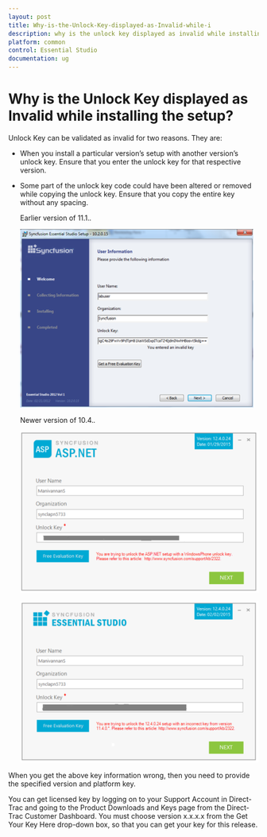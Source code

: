 ```yaml
---
layout: post
title: Why-is-the-Unlock-Key-displayed-as-Invalid-while-i
description: why is the unlock key displayed as invalid while installing the setup?
platform: common
control: Essential Studio
documentation: ug
---
```


# Why is the Unlock Key displayed as Invalid while installing the setup?

Unlock Key can be validated as invalid for two reasons. They are:

* When you install a particular version’s setup with another version’s unlock key. Ensure that you enter the unlock key for that respective version.
* Some part of the unlock key code could have been altered or removed while copying the unlock key. Ensure that you copy the entire key without any spacing. 

   Earlier version of 11.1.*.*

  ![](Why-is-the-Unlock-Key-displayed-as-Invalid-while-i_images/Why-is-the-Unlock-Key-displayed-as-Invalid-while-i_img1.png)

   Newer version of 10.4.*.*

  ![](Why-is-the-Unlock-Key-displayed-as-Invalid-while-i_images/Why-is-the-Unlock-Key-displayed-as-Invalid-while-i_img2.png)

  ![](Why-is-the-Unlock-Key-displayed-as-Invalid-while-i_images/Why-is-the-Unlock-Key-displayed-as-Invalid-while-i_img3.png)


When you get the above key information wrong, then you need to provide the specified version and platform key. 

You can get licensed key by logging on to your Support Account in Direct-Trac and going to the Product Downloads and Keys page from the Direct-Trac Customer Dashboard. You must choose version x.x.x.x from the Get Your Key Here drop-down box, so that you can get your key for this release.